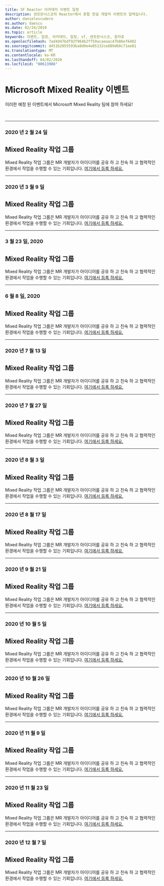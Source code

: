 ```yaml
---
title: SF Reactor 아카데미 이벤트 일정
description: 샌프란시스코의 Reactor에서 혼합 현실 개발자 이벤트의 달력입니다.
author: danielescudero
ms.author: daescu
ms.date: 02/24/2019
ms.topic: article
keywords: 이벤트, 일정, 아카데미, 일정, sf, 샌프란시스코, 원자로
ms.openlocfilehash: 7ad4d47bdf92f964b2ff59acaeaac47b86ef6402
ms.sourcegitcommit: d451b2055593ba8d0e4e05132ce889d60c71ee81
ms.translationtype: MT
ms.contentlocale: ko-KR
ms.lasthandoff: 04/02/2020
ms.locfileid: "80613986"
---
```

# <a name="microsoft-mixed-reality-events"></a>Microsoft Mixed Reality 이벤트

이러한 예정 된 이벤트에서 Microsoft Mixed Reality 팀에 참여 하세요!

<br>

---
###  <a name="feb-24-2020"></a>2020 년 2 월 24 일
## <a name="mixed-reality-workgroup"></a>Mixed Reality 작업 그룹
Mixed Reality 작업 그룹은 MR 개발자가 아이디어를 공유 하 고 친숙 하 고 협력적인 환경에서 작업을 수행할 수 있는 기회입니다.
[여기에서 등록 하세요.](https://www.meetup.com/hololens-mr/events/)
<br>

---
###  <a name="march-9-2020"></a>2020 년 3 월 9 일
## <a name="mixed-reality-workgroup"></a>Mixed Reality 작업 그룹
Mixed Reality 작업 그룹은 MR 개발자가 아이디어를 공유 하 고 친숙 하 고 협력적인 환경에서 작업을 수행할 수 있는 기회입니다.
[여기에서 등록 하세요.](https://www.meetup.com/hololens-mr/events/)
<br>

---
### <a name="march-23-2020"></a>3 월 23 일, 2020
## <a name="mixed-reality-workgroup"></a>Mixed Reality 작업 그룹
Mixed Reality 작업 그룹은 MR 개발자가 아이디어를 공유 하 고 친숙 하 고 협력적인 환경에서 작업을 수행할 수 있는 기회입니다.
[여기에서 등록 하세요.](https://www.meetup.com/hololens-mr/events/)
<br>

---
###  <a name="june-8-2020"></a>6 월 8 일, 2020
## <a name="mixed-reality-workgroup"></a>Mixed Reality 작업 그룹
Mixed Reality 작업 그룹은 MR 개발자가 아이디어를 공유 하 고 친숙 하 고 협력적인 환경에서 작업을 수행할 수 있는 기회입니다.
[여기에서 등록 하세요.](https://www.meetup.com/hololens-mr/events/)
<br>

---
###  <a name="july-13-2020"></a>2020 년 7 월 13 일
## <a name="mixed-reality-workgroup"></a>Mixed Reality 작업 그룹
Mixed Reality 작업 그룹은 MR 개발자가 아이디어를 공유 하 고 친숙 하 고 협력적인 환경에서 작업을 수행할 수 있는 기회입니다.
[여기에서 등록 하세요.](https://www.meetup.com/hololens-mr/events/)
<br>

---
###  <a name="july-27-2020"></a>2020 년 7 월 27 일
## <a name="mixed-reality-workgroup"></a>Mixed Reality 작업 그룹
Mixed Reality 작업 그룹은 MR 개발자가 아이디어를 공유 하 고 친숙 하 고 협력적인 환경에서 작업을 수행할 수 있는 기회입니다.
[여기에서 등록 하세요.](https://www.meetup.com/hololens-mr/events/)
<br>

---
###  <a name="august-3-2020"></a>2020 년 8 월 3 일
## <a name="mixed-reality-workgroup"></a>Mixed Reality 작업 그룹
Mixed Reality 작업 그룹은 MR 개발자가 아이디어를 공유 하 고 친숙 하 고 협력적인 환경에서 작업을 수행할 수 있는 기회입니다.
[여기에서 등록 하세요.](https://www.meetup.com/hololens-mr/events/)
<br>

---
###  <a name="august-17-2020"></a>2020 년 8 월 17 일
## <a name="mixed-reality-workgroup"></a>Mixed Reality 작업 그룹
Mixed Reality 작업 그룹은 MR 개발자가 아이디어를 공유 하 고 친숙 하 고 협력적인 환경에서 작업을 수행할 수 있는 기회입니다.
[여기에서 등록 하세요.](https://www.meetup.com/hololens-mr/events/)
<br>

---
###  <a name="september-21-2020"></a>2020 년 9 월 21 일
## <a name="mixed-reality-workgroup"></a>Mixed Reality 작업 그룹
Mixed Reality 작업 그룹은 MR 개발자가 아이디어를 공유 하 고 친숙 하 고 협력적인 환경에서 작업을 수행할 수 있는 기회입니다.
[여기에서 등록 하세요.](https://www.meetup.com/hololens-mr/events/)
<br>

---
###  <a name="october-5-2020"></a>2020 년 10 월 5 일
## <a name="mixed-reality-workgroup"></a>Mixed Reality 작업 그룹
Mixed Reality 작업 그룹은 MR 개발자가 아이디어를 공유 하 고 친숙 하 고 협력적인 환경에서 작업을 수행할 수 있는 기회입니다.
[여기에서 등록 하세요.](https://www.meetup.com/hololens-mr/events/)
<br>

---
###  <a name="october-26-2020"></a>2020 년 10 월 26 일
## <a name="mixed-reality-workgroup"></a>Mixed Reality 작업 그룹
Mixed Reality 작업 그룹은 MR 개발자가 아이디어를 공유 하 고 친숙 하 고 협력적인 환경에서 작업을 수행할 수 있는 기회입니다.
[여기에서 등록 하세요.](https://www.meetup.com/hololens-mr/events/)
<br>

---
###  <a name="november-9-2020"></a>2020 년 11 월 9 일
## <a name="mixed-reality-workgroup"></a>Mixed Reality 작업 그룹
Mixed Reality 작업 그룹은 MR 개발자가 아이디어를 공유 하 고 친숙 하 고 협력적인 환경에서 작업을 수행할 수 있는 기회입니다.
[여기에서 등록 하세요.](https://www.meetup.com/hololens-mr/events/)
<br>

---
###  <a name="november-23-2020"></a>2020 년 11 월 23 일
## <a name="mixed-reality-workgroup"></a>Mixed Reality 작업 그룹
Mixed Reality 작업 그룹은 MR 개발자가 아이디어를 공유 하 고 친숙 하 고 협력적인 환경에서 작업을 수행할 수 있는 기회입니다.
[여기에서 등록 하세요.](https://www.meetup.com/hololens-mr/events/)
<br>

---
###  <a name="december-7-2020"></a>2020 년 12 월 7 일
## <a name="mixed-reality-workgroup"></a>Mixed Reality 작업 그룹
Mixed Reality 작업 그룹은 MR 개발자가 아이디어를 공유 하 고 친숙 하 고 협력적인 환경에서 작업을 수행할 수 있는 기회입니다.
[여기에서 등록 하세요.](https://www.meetup.com/hololens-mr/events/)
